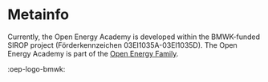 # Metainfo

Currently, the Open Energy Academy is developed within the BMWK-funded SIROP project (Förderkennzeichen 03EI1035A-03EI1035D).
The Open Energy Academy is part of the [Open Energy Family](https://openenergy-platform.org/about/).

:oep-logo-bmwk:
